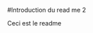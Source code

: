 #Introduction du read me 2

Ceci est le readme

<!-- Newly generated -->


<!-- Updated at 2025-09-09T09:26:48.386Z -->


<!-- Updated at 2025-09-09T12:58:56.047Z -->


<!-- Updated at 2025-09-09T13:13:37.544Z -->
